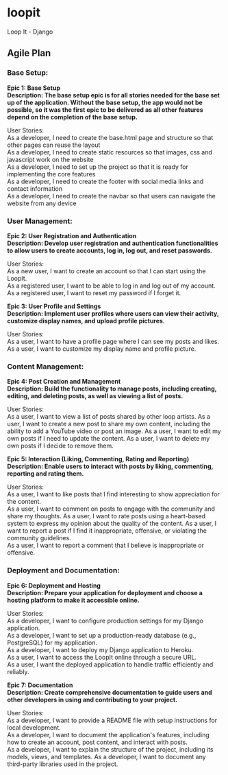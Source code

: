 # loopit
Loop It - Django 
## Agile Plan

### Base Setup:
**Epic 1: Base Setup** \
**Description: The base setup epic is for all stories needed for the base set up of the application. Without the base setup, the app would not be possible, so it was the first epic to be delivered as all other features depend on the completion of the base setup.**

User Stories: \
As a developer, I need to create the base.html page and structure so that other pages can reuse the layout \
As a developer, I need to create static resources so that images, css and javascript work on the website \
As a developer, I need to set up the project so that it is ready for implementing the core features \
As a developer, I need to create the footer with social media links and contact information \
As a developer, I need to create the navbar so that users can navigate the website from any device

### User Management:
**Epic 2: User Registration and Authentication** \
**Description: Develop user registration and authentication functionalities to allow users to create accounts, log in, log out, and reset passwords.** 

User Stories: \
As a new user, I want to create an account so that I can start using the LoopIt. \
As a registered user, I want to be able to log in and log out of my account. \
As a registered user, I want to reset my password if I forget it. 

**Epic 3: User Profile and Settings** \
**Description: Implement user profiles where users can view their activity, customize display names, and upload profile pictures.**

User Stories: \
As a user, I want to have a profile page where I can see my posts and likes. \
As a user, I want to customize my display name and profile picture.

### Content Management:
**Epic 4: Post Creation and Management** \
**Description: Build the functionality to manage posts, including creating, editing, and deleting posts, as well as viewing a list of posts.**

User Stories: \
As a user, I want to view a list of posts shared by other loop artists.
As a user, I want to create a new post to share my own content, including the ability to add a YouTube video or post an image.
As a user, I want to edit my own posts if I need to update the content.
As a user, I want to delete my own posts if I decide to remove them.

**Epic 5: Interaction (Liking, Commenting, Rating and Reporting)** \
**Description: Enable users to interact with posts by liking, commenting, reporting and rating them.**

User Stories: \
As a user, I want to like posts that I find interesting to show appreciation for the content. \
As a user, I want to comment on posts to engage with the community and share my thoughts. 
As a user, I want to rate posts using a heart-based system to express my opinion about the quality of the content.
As a user, I want to report a post if I find it inappropriate, offensive, or violating the community guidelines. \
As a user, I want to report a comment that I believe is inappropriate or offensive. 


### Deployment and Documentation:
**Epic 6: Deployment and Hosting** \
**Description: Prepare your application for deployment and choose a hosting platform to make it accessible online.**

User Stories: \
As a developer, I want to configure production settings for my Django application. \
As a developer, I want to set up a production-ready database (e.g., PostgreSQL) for my application. \
As a developer, I want to deploy my Django application to Heroku. \
As a user, I want to access the LoopIt online through a secure URL. \
As a user, I want the deployed application to handle traffic efficiently and reliably.

**Epic 7: Documentation** \
**Description: Create comprehensive documentation to guide users and other developers in using and contributing to your project.**

User Stories: \
As a developer, I want to provide a README file with setup instructions for local development. \
As a developer, I want to document the application's features, including how to create an account, post content, and interact with posts. \
As a developer, I want to explain the structure of the project, including its models, views, and templates.
As a developer, I want to document any third-party libraries used in the project.
